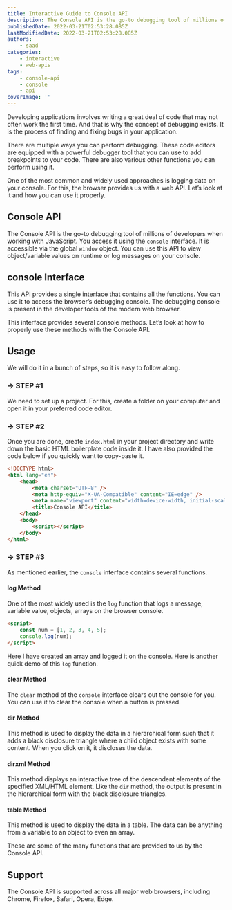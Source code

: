 ```yaml
---
title: Interactive Guide to Console API
description: The Console API is the go-to debugging tool of millions of developers when working with JavaScript. You access it using the console interface. Let's take a look at what it is and how you can properly use it.
publishedDate: 2022-03-21T02:53:28.085Z
lastModifiedDate: 2022-03-21T02:53:28.085Z
authors:
    - saad
categories:
    - interactive
    - web-apis
tags:
    - console-api
    - console
    - api
coverImage: ''
---
```


<Lead>

Developing applications involves writing a great deal of code that may not often work the first time. And that is why the concept of debugging exists. It is the process of finding and fixing bugs in your application.

</Lead>

There are multiple ways you can perform debugging. These code editors are equipped with a powerful debugger tool that you can use to add breakpoints to your code. There are also various other functions you can perform using it.

One of the most common and widely used approaches is logging data on your console. For this, the browser provides us with a web API. Let’s look at it and how you can use it properly.

## Console API

The Console API is the go-to debugging tool of millions of developers when working with JavaScript. You access it using the `console` interface. It is accessible via the global `window` object. You can use this API to view object/variable values on runtime or log messages on your console.

## console Interface

This API provides a single interface that contains all the functions. You can use it to access the browser’s debugging console. The debugging console is present in the developer tools of the modern web browser.

This interface provides several console methods. Let’s look at how to properly use these methods with the Console API.

## Usage

We will do it in a bunch of steps, so it is easy to follow along.

### → STEP #1

We need to set up a project. For this, create a folder on your computer and open it in your preferred code editor.

### → STEP #2

Once you are done, create `index.html` in your project directory and write down the basic HTML boilerplate code inside it. I have also provided the code below if you quickly want to copy-paste it.

```html
<!DOCTYPE html>
<html lang="en">
	<head>
		<meta charset="UTF-8" />
		<meta http-equiv="X-UA-Compatible" content="IE=edge" />
		<meta name="viewport" content="width=device-width, initial-scale=1.0" />
		<title>Console API</title>
	</head>
	<body>
		<script></script>
	</body>
</html>
```

### → STEP #3

As mentioned earlier, the `console` interface contains several functions.

#### log Method

One of the most widely used is the `log` function that logs a message, variable value, objects, arrays on the browser console.

```html
<script>
	const num = [1, 2, 3, 4, 5];
	console.log(num);
</script>
```

Here I have created an array and logged it on the console. Here is another quick demo of this `log` function.

<LearnConsoleAPI showLog />

#### clear Method

The `clear` method of the `console` interface clears out the console for you. You can use it to clear the console when a button is pressed.

<LearnConsoleAPI showClear />

#### dir Method

This method is used to display the data in a hierarchical form such that it adds a black disclosure triangle where a child object exists with some content. When you click on it, it discloses the data.

<LearnConsoleAPI showDir />

#### dirxml Method

This method displays an interactive tree of the descendent elements of the specified XML/HTML element. Like the `dir` method, the output is present in the hierarchical form with the black disclosure triangles.

<LearnConsoleAPI showDirXML />

#### table Method

This method is used to display the data in a table. The data can be anything from a variable to an object to even an array.

<LearnConsoleAPI showTable />

These are some of the many functions that are provided to us by the Console API.

## Support

The Console API is supported across all major web browsers, including Chrome, Firefox, Safari, Opera, Edge.
